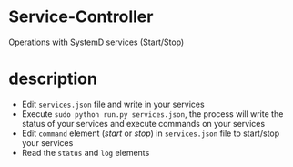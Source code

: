 # Service-Controller
Operations with SystemD services (Start/Stop)

# description
* Edit `services.json` file and write in your services
* Execute `sudo python run.py services.json`, the process will write the status of your services and execute commands on your services
* Edit `command` element (*start* or *stop*) in `services.json` file to start/stop your services
* Read the `status` and `log` elements
